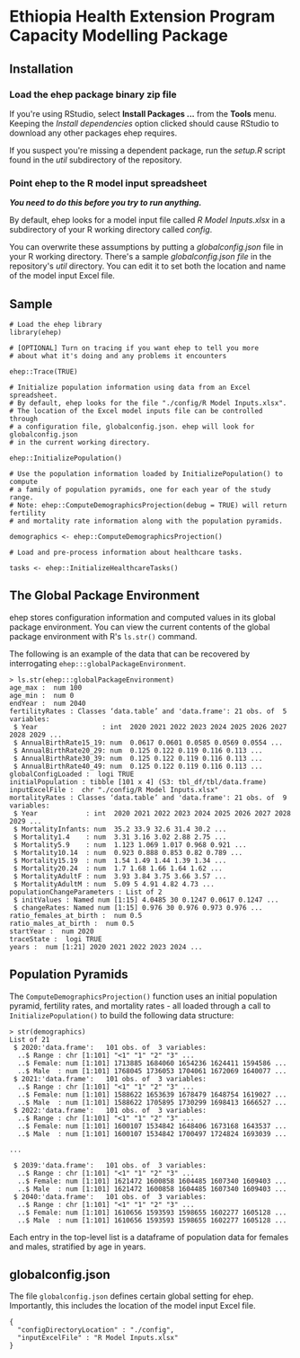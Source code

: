 # Ethiopia Health Extension Program Capacity Modelling Package

## Installation

### Load the ehep package binary zip file

If you're using RStudio, select __Install Packages ...__ from the __Tools__ menu. 
Keeping the _Install dependencies_ option
clicked should cause RStudio to download any other packages ehep requires.

If you suspect you're missing a dependent package, run the _setup.R_ script 
found in the _util_ subdirectory of the repository.

### Point ehep to the R model input spreadsheet

___You need to do this before you try to run anything.___

By default, ehep looks for a model input file called _R Model Inputs.xlsx_ in a
subdirectory of your R working directory called _config_.

You can overwrite these assumptions by putting a _globalconfig.json_ file in
your R working directory. There's a sample _globalconfig.json file_ in the
repository's _util_ directory. You can edit it to set both the location and 
name of the model input Excel file.

## Sample

```
# Load the ehep library
library(ehep)

# [OPTIONAL] Turn on tracing if you want ehep to tell you more
# about what it's doing and any problems it encounters

ehep::Trace(TRUE)

# Initialize population information using data from an Excel spreadsheet.
# By default, ehep looks for the file "./config/R Model Inputs.xlsx".
# The location of the Excel model inputs file can be controlled through
# a configuration file, globalconfig.json. ehep will look for globalconfig.json 
# in the current working directory.

ehep::InitializePopulation()

# Use the population information loaded by InitializePopulation() to compute
# a family of population pyramids, one for each year of the study range.
# Note: ehep::ComputeDemographicsProjection(debug = TRUE) will return fertility
# and mortality rate information along with the population pyramids.

demographics <- ehep::ComputeDemographicsProjection()

# Load and pre-process information about healthcare tasks.

tasks <- ehep::InitializeHealthcareTasks()

```

## The Global Package Environment

ehep stores configuration information and computed values in its global package 
environment. You can view the current contents of the global package 
environment with R's `ls.str()` command.

The following is an example of the data that can be recovered by interrogating
`ehep:::globalPackageEnvironment`. 

```
> ls.str(ehep:::globalPackageEnvironment)
age_max :  num 100
age_min :  num 0
endYear :  num 2040
fertilityRates : Classes ‘data.table’ and 'data.frame':	21 obs. of  5 variables:
 $ Year                : int  2020 2021 2022 2023 2024 2025 2026 2027 2028 2029 ...
 $ AnnualBirthRate15_19: num  0.0617 0.0601 0.0585 0.0569 0.0554 ...
 $ AnnualBirthRate20_29: num  0.125 0.122 0.119 0.116 0.113 ...
 $ AnnualBirthRate30_39: num  0.125 0.122 0.119 0.116 0.113 ...
 $ AnnualBirthRate40_49: num  0.125 0.122 0.119 0.116 0.113 ...
globalConfigLoaded :  logi TRUE
initialPopulation : tibble [101 x 4] (S3: tbl_df/tbl/data.frame)
inputExcelFile :  chr "./config/R Model Inputs.xlsx"
mortalityRates : Classes ‘data.table’ and 'data.frame':	21 obs. of  9 variables:
 $ Year            : int  2020 2021 2022 2023 2024 2025 2026 2027 2028 2029 ...
 $ MortalityInfants: num  35.2 33.9 32.6 31.4 30.2 ...
 $ Mortality1.4    : num  3.31 3.16 3.02 2.88 2.75 ...
 $ Mortality5.9    : num  1.123 1.069 1.017 0.968 0.921 ...
 $ Mortality10.14  : num  0.923 0.888 0.853 0.82 0.789 ...
 $ Mortality15.19  : num  1.54 1.49 1.44 1.39 1.34 ...
 $ Mortality20.24  : num  1.7 1.68 1.66 1.64 1.62 ...
 $ MortalityAdultF : num  3.93 3.84 3.75 3.66 3.57 ...
 $ MortalityAdultM : num  5.09 5 4.91 4.82 4.73 ...
populationChangeParameters : List of 2
 $ initValues : Named num [1:15] 4.0485 30 0.1247 0.0617 0.1247 ...
 $ changeRates: Named num [1:15] 0.976 30 0.976 0.973 0.976 ...
ratio_females_at_birth :  num 0.5
ratio_males_at_birth :  num 0.5
startYear :  num 2020
traceState :  logi TRUE
years :  num [1:21] 2020 2021 2022 2023 2024 ...
```

## Population Pyramids

The `ComputeDemographicsProjection()` function uses an initial population 
pyramid, fertility rates, and mortality rates - all loaded through a call to 
`InitializePopulation()` to build the following data structure:

```
> str(demographics)
List of 21
 $ 2020:'data.frame':	101 obs. of  3 variables:
  ..$ Range : chr [1:101] "<1" "1" "2" "3" ...
  ..$ Female: num [1:101] 1713885 1684060 1654236 1624411 1594586 ...
  ..$ Male  : num [1:101] 1768045 1736053 1704061 1672069 1640077 ...
 $ 2021:'data.frame':	101 obs. of  3 variables:
  ..$ Range : chr [1:101] "<1" "1" "2" "3" ...
  ..$ Female: num [1:101] 1588622 1653639 1678479 1648754 1619027 ...
  ..$ Male  : num [1:101] 1588622 1705895 1730299 1698413 1666527 ...
 $ 2022:'data.frame':	101 obs. of  3 variables:
  ..$ Range : chr [1:101] "<1" "1" "2" "3" ...
  ..$ Female: num [1:101] 1600107 1534842 1648406 1673168 1643537 ...
  ..$ Male  : num [1:101] 1600107 1534842 1700497 1724824 1693039 ...
  
...

 $ 2039:'data.frame':	101 obs. of  3 variables:
  ..$ Range : chr [1:101] "<1" "1" "2" "3" ...
  ..$ Female: num [1:101] 1621472 1600858 1604485 1607340 1609403 ...
  ..$ Male  : num [1:101] 1621472 1600858 1604485 1607340 1609403 ...
 $ 2040:'data.frame':	101 obs. of  3 variables:
  ..$ Range : chr [1:101] "<1" "1" "2" "3" ...
  ..$ Female: num [1:101] 1610656 1593593 1598655 1602277 1605128 ...
  ..$ Male  : num [1:101] 1610656 1593593 1598655 1602277 1605128 ...
```
Each entry in the top-level list is a dataframe of population data for
females and males, stratified by age in years.

## globalconfig.json

The file `globalconfig.json` defines certain global setting for ehep.
Importantly, this includes the location of the model input Excel file.

```
{
  "configDirectoryLocation" : "./config",
  "inputExcelFile" : "R Model Inputs.xlsx"
}
```

